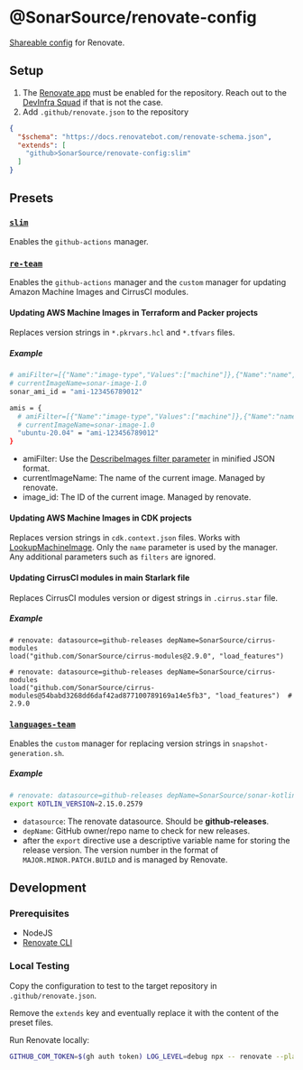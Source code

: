 # @SonarSource/renovate-config

[Shareable config](https://renovatebot.com/docs/config-presets/) for Renovate.

## Setup

1. The [Renovate app](https://developer.mend.io/) must be enabled for the repository. Reach out to the [DevInfra Squad](https://sonarsource.enterprise.slack.com/archives/C04CVEU7734) if that is not the case.
2. Add `.github/renovate.json` to the repository 
```json title="index.json"
{
  "$schema": "https://docs.renovatebot.com/renovate-schema.json",
  "extends": [
    "github>SonarSource/renovate-config:slim"
  ]
}
```

## Presets
### [`slim`](slim.json)

Enables the `github-actions` manager.

### [`re-team`](re-team.json)

Enables the `github-actions` manager and the `custom` manager for updating Amazon Machine Images and CirrusCI modules.

#### Updating AWS Machine Images in Terraform and Packer projects

Replaces version strings in `*.pkrvars.hcl` and `*.tfvars` files.

##### Example

```bash
# amiFilter=[{"Name":"image-type","Values":["machine"]},{"Name":"name","Values":["sonar-image"]},{"Name":"state","Values":["available"]},{"Name":"is-public","Values":["false"]}]
# currentImageName=sonar-image-1.0
sonar_ami_id = "ami-123456789012"

amis = {
  # amiFilter=[{"Name":"image-type","Values":["machine"]},{"Name":"name","Values":["sonar-image"]},{"Name":"state","Values":["available"]},{"Name":"is-public","Values":["false"]}]
  # currentImageName=sonar-image-1.0
  "ubuntu-20.04" = "ami-123456789012"
}
```

- amiFilter: Use
  the [DescribeImages filter parameter](https://docs.aws.amazon.com/AWSJavaScriptSDK/v3/latest/client/ec2/command/DescribeImagesCommand/) in
  minified JSON format.
- currentImageName: The name of the current image. Managed by renovate.
- image_id: The ID of the current image. Managed by renovate.

#### Updating AWS Machine Images in CDK projects

Replaces version strings in `cdk.context.json` files. Works
with [LookupMachineImage](https://docs.aws.amazon.com/cdk/api/v2/python/aws_cdk.aws_ec2/LookupMachineImage.html). Only the `name` parameter
is used by the manager. Any additional parameters such as `filters` are ignored.

#### Updating CirrusCI modules in main Starlark file

Replaces CirrusCI modules version or digest strings in `.cirrus.star` file.

##### Example

```starlark
# renovate: datasource=github-releases depName=SonarSource/cirrus-modules
load("github.com/SonarSource/cirrus-modules@2.9.0", "load_features")

# renovate: datasource=github-releases depName=SonarSource/cirrus-modules
load("github.com/SonarSource/cirrus-modules@54babd3268dd6daf42ad877100789169a14e5fb3", "load_features")  # 2.9.0
```

### [`languages-team`](languages-team.json)

Enables the `custom` manager for replacing version strings in `snapshot-generation.sh`.

##### Example

```bash
# renovate: datasource=github-releases depName=SonarSource/sonar-kotlin
export KOTLIN_VERSION=2.15.0.2579
```

- `datasource`: The renovate datasource. Should be **github-releases**.
- `depName`: GitHub owner/repo name to check for new releases.
- after the `export` directive use a descriptive variable name for storing the release version. The version number in the format
  of `MAJOR.MINOR.PATCH.BUILD` and is managed by Renovate.

## Development

### Prerequisites

- NodeJS
- [Renovate CLI](https://www.npmjs.com/package/renovate)

### Local Testing

Copy the configuration to test to the target repository in `.github/renovate.json`.

Remove the `extends` key and eventually replace it with the content of the preset files.

Run Renovate locally:

```bash
GITHUB_COM_TOKEN=$(gh auth token) LOG_LEVEL=debug npx -- renovate --platform=local
```
